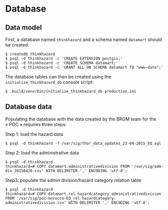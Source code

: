 Database
========

Data model
----------

First, a database named `thinkhazard` and a schema named `datamart` should be
created:

```shell
$ createdb thinkhazard
$ psql -d thinkhazard -c 'CREATE EXTENSION postgis;'
$ psql -d thinkhazard -c 'CREATE SCHEMA datamart;'
$ psql -d thinkhazard -c 'GRANT ALL ON SCHEMA datamart TO "www-data";'
```

The database tables can then be created using the `initialize_thinkhazard_db`
console script:

```shell
$ .build/venv/bin/initialize_thinkhazard_db production.ini
```

Database data
-------------

Populating the database with the data created by the BRGM team for the « POC » requires three steps:

Step 1: load the hazard data

```shell
$ psql -d thinkhazard -f /var/sig/thor_data_updates_23-04-2015_EQ.sql
```

Step 2: load the administrative data

```shell
$ psql -d thinkhazard
thinkhazard=# COPY datamart.administrativedivision FROM '/var/sig/adm-div_20150420.csv' WITH DELIMITER ',' ENCODING 'utf-8';
```

Step3: populate the admin division/hazard category relation table

```shell
$ psql -d thinkhazard
thinkhazard=# COPY datamart.rel_hazardcategory_administrativedivision FROM '/var/sig/poc-morocco-EQ_rel-hazardcategory-administrativedivision.csv' WITH DELIMITER ',' ENCODING 'utf-8';
```

